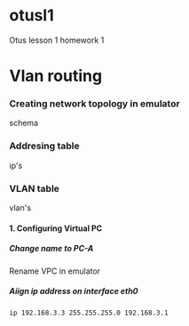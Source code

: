 # otusl1
 Otus lesson 1 homework 1

# Vlan routing
  

### Creating network topology in emulator

 schema

### Addresing table

 ip's

### VLAN table
 
vlan's

#### 1. Configuring Virtual PC 

##### Change name to PC-A 

Rename VPC in emulator

##### Aiign ip address on interface eth0


```ip 192.168.3.3 255.255.255.0 192.168.3.1```



